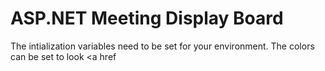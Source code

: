 # ASP.NET Meeting Display Board

The intialization variables need to be set for your environment.  The colors can be set to look 
<a href
